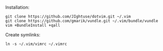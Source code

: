 Installation:

	git clone https://github.com/JIghtuse/dotvim.git ~/.vim
    git clone https://github.com/gmarik/vundle.git ~/.vim/bundle/vundle   
    vim +BundleInstall +qall

Create symlinks:

    ln -s ~/.vim/vimrc ~/.vimrc
